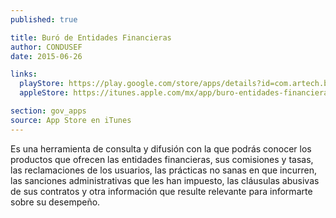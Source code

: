 ```yaml
---
published: true

title: Buró de Entidades Financieras
author: CONDUSEF
date: 2015-06-26

links:
  playStore: https://play.google.com/store/apps/details?id=com.artech.buroentidades.burodeentidades
  appleStore: https://itunes.apple.com/mx/app/buro-entidades-financieras/id925131895?mt=8

section: gov_apps
source: App Store en iTunes
---
```


Es una herramienta de consulta y difusión con la que podrás conocer los productos que ofrecen las entidades financieras, sus comisiones y tasas, las reclamaciones de los usuarios, las prácticas no sanas en que incurren, las sanciones administrativas que les han impuesto, las cláusulas abusivas de sus contratos y otra información que resulte relevante para informarte sobre su desempeño.
